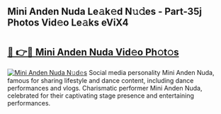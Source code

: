 ## Mini Anden Nuda Le𝚊k𝚎d N𝚞𝚍es - Part-35j Photos Vid𝚎o Le𝚊ks eViX4

# <h2><a href="http://fbdg06.evod.top/?m=Mini+Anden+Nuda">🔗 👉🔴 Mini Anden Nuda Vid𝚎o Ph𝚘t𝚘s</a></h2>

[![Mini Anden Nuda N𝚞d𝚎s](https://i.imgur.com/8V9OHl7.gif)](http://fbdg06.evod.top/?m=Mini+Anden+Nuda)
Social media personality Mini Anden Nuda, famous for sharing lifestyle and dance content, including dance performances and vlogs. Charismatic performer Mini Anden Nuda, celebrated for their captivating stage presence and entertaining performances. 
